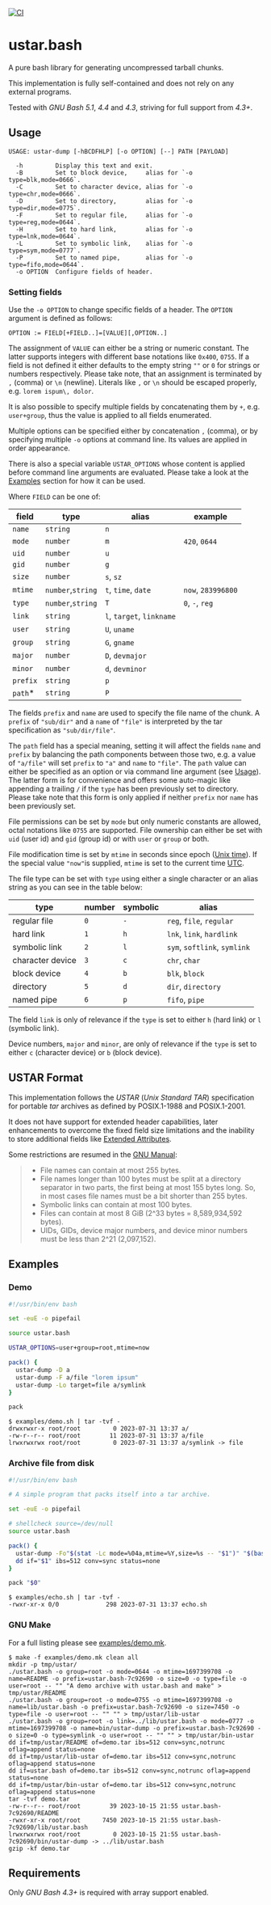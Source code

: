 [![CI](https://github.com/goregath/ustar.bash/actions/workflows/tests.yml/badge.svg)](https://github.com/goregath/ustar.bash/actions/workflows/tests.yml)

# ustar.bash

A pure bash library for generating uncompressed tarball chunks.

This implementation is fully self-contained and does not rely on any external programs.

Tested with _GNU Bash 5.1_, _4.4_ and _4.3_, striving for full support from _4.3+_.

## Usage

    USAGE: ustar-dump [-hBCDFHLP] [-o OPTION] [--] PATH [PAYLOAD]
    
      -h         Display this text and exit.
      -B         Set to block device,     alias for `-o type=blk,mode=0666`.
      -C         Set to character device, alias for `-o type=chr,mode=0666`.
      -D         Set to directory,        alias for `-o type=dir,mode=0775`.
      -F         Set to regular file,     alias for `-o type=reg,mode=0644`.
      -H         Set to hard link,        alias for `-o type=lnk,mode=0644`.
      -L         Set to symbolic link,    alias for `-o type=sym,mode=0777`.
      -P         Set to named pipe,       alias for `-o type=fifo,mode=0644`.
      -o OPTION  Configure fields of header.


### Setting fields

Use the `-o OPTION` to change specific fields of a header. The `OPTION` argument is defined as follows:

    OPTION := FIELD[+FIELD..]=[VALUE][,OPTION..]

The assignment of `VALUE` can either be a string or numeric constant. The latter supports integers with different base
notations like `0x400`, `0755`. If a field is not defined it either defaults to the empty string `""` or `0` for strings
or numbers respectively. Please take note, that an assignment is terminated by `,` (comma) or `\n` (newline). Literals
like `,` or `\n` should be escaped properly, e.g. `lorem ispum\, dolor`.

It is also possible to specify multiple fields by concatenating them by `+`, e.g. `user+group`, thus the value is
applied to all fields enumerated.

Multiple options can be specified either by concatenation `,` (comma), or by specifying multiple `-o` options at command
line. Its values are applied in order appearance.

There is also a special variable `USTAR_OPTIONS` whose content is applied before command line arguments are evaluated.
Please take a look at the [Examples](#examples) section for how it can be used.

Where `FIELD` can be one of:

| field    | type              | alias                     | example            |
|----------|-------------------|---------------------------|--------------------|
| `name`   | `string`          | `n`                       |                    |
| `mode`   | `number`          | `m`                       | `420`, `0644`      |
| `uid`    | `number`          | `u`                       |                    |
| `gid`    | `number`          | `g`                       |                    |
| `size`   | `number`          | `s`, `sz`                 |                    |
| `mtime`  | `number`,`string` | `t`, `time`, `date`       | `now`, `283996800` |
| `type`   | `number`,`string` | `T`                       | `0`, `-`, `reg`    |
| `link`   | `string`          | `l`, `target`, `linkname` |                    |
| `user`   | `string`          | `U`, `uname`              |                    |
| `group`  | `string`          | `G`, `gname`              |                    |
| `major`  | `number`          | `D`, `devmajor`           |                    |
| `minor`  | `number`          | `d`, `devminor`           |                    |
| `prefix` | `string`          | `p`                       |                    |
| `path`\* | `string`          | `P`                       |                    |

The fields `prefix` and `name` are used to specify the file name of the chunk. A `prefix` of `"sub/dir"` and a `name` of
`"file"` is interpreted by the tar specification as `"sub/dir/file"`.

The `path` field has a special meaning, setting it will affect the fields `name` and `prefix` by balancing the path
components between those two, e.g. a value of `"a/file"` will set `prefix` to `"a"` and `name` to `"file"`. The `path`
value can either be specified as an option or via command line argument (see [Usage](#usage)). The latter form is for
convenience and offers some auto-magic like appending a trailing `/` if the `type` has been previously set to directory.
Please take note that this form is only applied if neither `prefix` nor `name` has been previously set.

File permissions can be set by `mode` but only numeric constants are allowed, octal notations like `0755` are supported.
File ownership can either be set with `uid` (user id) and `gid` (group id) or with `user` or `group` or both.

File modification time is set by `mtime` in seconds since epoch ([Unix time][wiki-unixtime]). If the special value
`"now"`is supplied, `mtime` is set to the current time [UTC][wiki-utc].

The file type can be set with `type` using either a single character or an alias string as you can see in the table
below: 

| type             | number | symbolic | alias                        |
|------------------|--------|----------|------------------------------|
| regular file     | `0`    | `-`      | `reg`, `file`, `regular`     | 
| hard link        | `1`    | `h`      | `lnk`, `link`, `hardlink`    |
| symbolic link    | `2`    | `l`      | `sym`, `softlink`, `symlink` |
| character device | `3`    | `c`      | `chr`, `char`                |
| block device     | `4`    | `b`      | `blk`, `block`               |
| directory        | `5`    | `d`      | `dir`, `directory`           |
| named pipe       | `6`    | `p`      | `fifo`, `pipe`               |

The field `link` is only of relevance if the `type` is set to either `h` (hard link) or `l` (symbolic link).

Device numbers, `major` and `minor`, are only of relevance if the `type` is set to either `c` (character device) or `b`
(block device).

## USTAR Format

This implementation follows the *USTAR* (*Unix Standard TAR*) specification for portable *tar* archives as defined by
POSIX.1-1988 and POSIX.1-2001. 

It does not have support for extended header capabilities, later enhancements to overcome the fixed field size
limitations and the inability to store additional fields like [Extended Attributes][xattr(7)]. 

Some restrictions are resumed in the [GNU Manual][gnu-manual-tar-format]:

> * File names can contain at most 255 bytes.
> * File names longer than 100 bytes must be split at a directory separator in two parts, the first being at most 155
>   bytes long. So, in most cases file names must be a bit shorter than 255 bytes.
> * Symbolic links can contain at most 100 bytes.
> * Files can contain at most 8 GiB (2^33 bytes = 8,589,934,592 bytes).
> * UIDs, GIDs, device major numbers, and device minor numbers must be less than 2^21 (2,097,152). 

## Examples

### Demo

```bash
#!/usr/bin/env bash

set -euE -o pipefail

source ustar.bash

USTAR_OPTIONS=user+group=root,mtime=now

pack() {
  ustar-dump -D a
  ustar-dump -F a/file "lorem ipsum"
  ustar-dump -Lo target=file a/symlink
}

pack
```

```plain
$ examples/demo.sh | tar -tvf -
drwxrwxr-x root/root         0 2023-07-31 13:37 a/
-rw-r--r-- root/root        11 2023-07-31 13:37 a/file
lrwxrwxrwx root/root         0 2023-07-31 13:37 a/symlink -> file
```

### Archive file from disk

```bash
#!/usr/bin/env bash

# A simple program that packs itself into a tar archive.

set -euE -o pipefail

# shellcheck source=/dev/null
source ustar.bash

pack() {
  ustar-dump -Fo"$(stat -Lc mode=%04a,mtime=%Y,size=%s -- "$1")" "$(basename "$1")"
  dd if="$1" ibs=512 conv=sync status=none
}

pack "$0"
```

```plain
$ examples/echo.sh | tar -tvf -
-rwxr-xr-x 0/0             298 2023-07-31 13:37 echo.sh
```

### GNU Make

For a full listing please see [examples/demo.mk](examples/demo.mk).

```plain
$ make -f examples/demo.mk clean all
mkdir -p tmp/ustar/
./ustar.bash -o group=root -o mode=0644 -o mtime=1697399708 -o name=README -o prefix=ustar.bash-7c92690 -o size=0 -o type=file -o user=root -- "" "A demo archive with ustar.bash and make" > tmp/ustar/README
./ustar.bash -o group=root -o mode=0755 -o mtime=1697399708 -o name=lib/ustar.bash -o prefix=ustar.bash-7c92690 -o size=7450 -o type=file -o user=root -- "" "" > tmp/ustar/lib-ustar
./ustar.bash -o group=root -o link=../lib/ustar.bash -o mode=0777 -o mtime=1697399708 -o name=bin/ustar-dump -o prefix=ustar.bash-7c92690 -o size=0 -o type=symlink -o user=root -- "" "" > tmp/ustar/bin-ustar
dd if=tmp/ustar/README of=demo.tar ibs=512 conv=sync,notrunc oflag=append status=none 
dd if=tmp/ustar/lib-ustar of=demo.tar ibs=512 conv=sync,notrunc oflag=append status=none 
dd if=ustar.bash of=demo.tar ibs=512 conv=sync,notrunc oflag=append status=none 
dd if=tmp/ustar/bin-ustar of=demo.tar ibs=512 conv=sync,notrunc oflag=append status=none 
tar -tvf demo.tar
-rw-r--r-- root/root        39 2023-10-15 21:55 ustar.bash-7c92690/README
-rwxr-xr-x root/root      7450 2023-10-15 21:55 ustar.bash-7c92690/lib/ustar.bash
lrwxrwxrwx root/root         0 2023-10-15 21:55 ustar.bash-7c92690/bin/ustar-dump -> ../lib/ustar.bash
gzip -kf demo.tar
```

## Requirements

Only _GNU Bash 4.3+_ is required with array support enabled.

[wiki-unixtime]: https://en.wikipedia.org/wiki/Unix_time "Wikipedia: Unix Time"
[wiki-utc]: https://en.wikipedia.org/wiki/Coordinated_Universal_Time "Wikipedia: Coordinated Universal Time"
[gnu-manual-tar-format]: https://www.gnu.org/software/tar/manual/tar.html#Formats "GNU Tar Manual: Formats"
[gnu-manual-tar-standard]: https://www.gnu.org/software/tar/manual/tar.html#Standard "GNU Tar Manual: Standard"
[xattr(7)]: http://www.kernel.org/doc/man-pages/online/pages/man7/xattr.7.html "Manpage of xattr(7)" 
